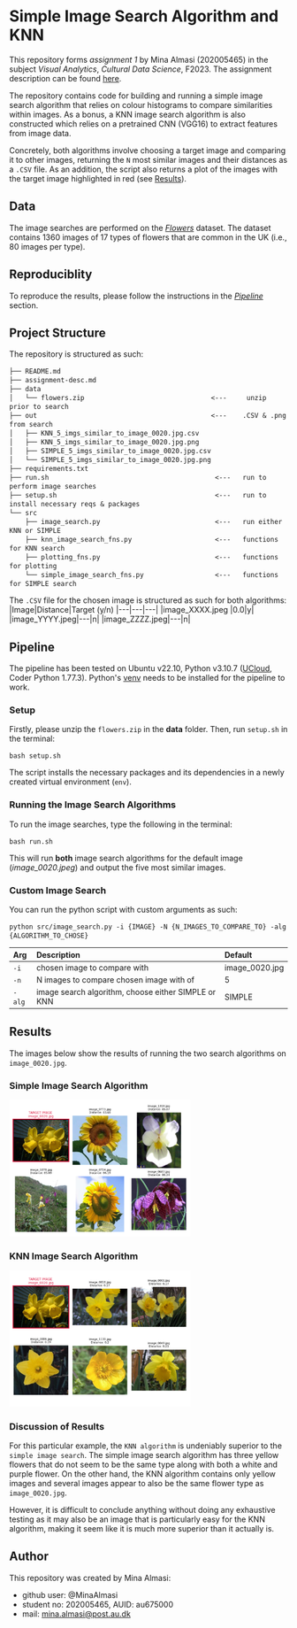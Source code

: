 # Simple Image Search Algorithm and KNN

This repository forms *assignment 1* by Mina Almasi (202005465) in the subject *Visual Analytics*, *Cultural Data Science*, F2023. The assignment description can be found [here](https://github.com/MinaAlmasi/assignment1-simple-image-search/blob/master/assignment-desc.md).

The repository contains code for building and running a simple image search algorithm that relies on colour histograms to compare similarities within images. As a bonus, a KNN image search algorithm is also constructed which relies on a pretrained CNN (VGG16) to extract features from image data. 

Concretely, both algorithms involve choosing a target image and comparing it to other images, returning the ```N``` most similar images and their distances as a ```.CSV``` file. As an addition, the script also returns a plot of the images with the target image highlighted in red (see [Results](https://github.com/MinaAlmasi/assignment1-simple-image-search/tree/master#results)).

## Data 
The image searches are performed on the [*Flowers*](https://www.robots.ox.ac.uk/~vgg/data/flowers/17/) dataset. The dataset contains 1360 images of 17 types of flowers that are common in the UK (i.e., 80 images per type).

## Reproduciblity
To reproduce the results, please follow the instructions in the [*Pipeline*](https://github.com/MinaAlmasi/assignment1-simple-image-search/tree/master#pipeline) section. 

## Project Structure 
The repository is structured as such:
```
├── README.md
├── assignment-desc.md
├── data
│   └── flowers.zip                                <---     unzip prior to search
├── out                                            <---    .CSV & .png from search
│   ├── KNN_5_imgs_similar_to_image_0020.jpg.csv 
│   ├── KNN_5_imgs_similar_to_image_0020.jpg.png
│   ├── SIMPLE_5_imgs_similar_to_image_0020.jpg.csv
│   └── SIMPLE_5_imgs_similar_to_image_0020.jpg.png
├── requirements.txt
├── run.sh                                          <---   run to perform image searches 
├── setup.sh                                        <---   run to install necessary reqs & packages
└── src
    ├── image_search.py                             <---   run either KNN or SIMPLE
    ├── knn_image_search_fns.py                     <---   functions for KNN search
    ├── plotting_fns.py                             <---   functions for plotting
    └── simple_image_search_fns.py                  <---   functions for SIMPLE search
```

The ```.CSV``` file for the chosen image is structured as such for both algorithms:
|Image|Distance|Target (y/n)
|---|---|---|
|image_XXXX.jpeg |0.0|y|
|image_YYYY.jpeg|---|n|
|image_ZZZZ.jpeg|---|n|

## Pipeline
The pipeline has been tested on Ubuntu v22.10, Python v3.10.7 ([UCloud](https://cloud.sdu.dk/), Coder Python 1.77.3). 
Python's [venv](https://docs.python.org/3/library/venv.html) needs to be installed for the pipeline to work.

### Setup
Firstly, please unzip the ```flowers.zip``` in the **data** folder. Then, run ```setup.sh``` in the terminal:
```
bash setup.sh
```
The script installs the necessary packages and its dependencies in a newly created virtual environment (```env```). 

### Running the Image Search Algorithms
To run the image searches, type the following in the terminal:
```
bash run.sh
```

This will run **both** image search algorithms for the default image (*image_0020.jpeg*) and output the five most similar images.

### Custom Image Search
You can run the python script with custom arguments as such:
```
python src/image_search.py -i {IMAGE} -N {N_IMAGES_TO_COMPARE_TO} -alg {ALGORITHM_TO_CHOSE}
```

| Arg        | Description                                         | Default         |
| :---       |:---                                                 |:---             |
| ```-i```   | chosen image to compare with                        | image_0020.jpg |
| ```-n```   | N images to compare chosen image with of            | 5               |
| ```-alg``` | image search algorithm, choose either SIMPLE or KNN | SIMPLE          |

## Results 
The images below show the results of running the two search algorithms on ```image_0020.jpg```.

### Simple Image Search Algorithm 
<p align="left">
  <img width=65% height=65% src="https://github.com/MinaAlmasi/assignment1-simple-image-search/blob/master/out/SIMPLE_5_imgs_similar_to_image_0020.jpg.png">
</p>

### KNN Image Search Algorithm
<p align="left">
  <img width=65% height=65% src="https://github.com/MinaAlmasi/assignment1-simple-image-search/blob/master/out/KNN_5_imgs_similar_to_image_0020.jpg.png">
</p>

### Discussion of Results
For this particular example, the ```KNN algorithm``` is undeniably superior to the ```simple image search```. The simple image search algorithm has three yellow flowers that do not seem to be the same type along with both a white and purple flower. On the other hand, the KNN algorithm contains only yellow images and several images appear to also be the same flower type as ```image_0020.jpg```. 

However, it is difficult to conclude anything without doing any exhaustive testing as it may also be an image that is particularly easy for the KNN algorithm, making it seem like it is much more superior than it actually is. 

## Author 
This repository was created by Mina Almasi:
- github user: @MinaAlmasi
- student no: 202005465, AUID: au675000
- mail: mina.almasi@post.au.dk 